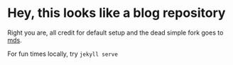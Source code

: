 # Hey, this looks like a blog repository

Right you are, all credit for default setup and the dead simple fork goes to [mds](http://mdswanson.com).

For fun times locally, try 
`jekyll serve`

